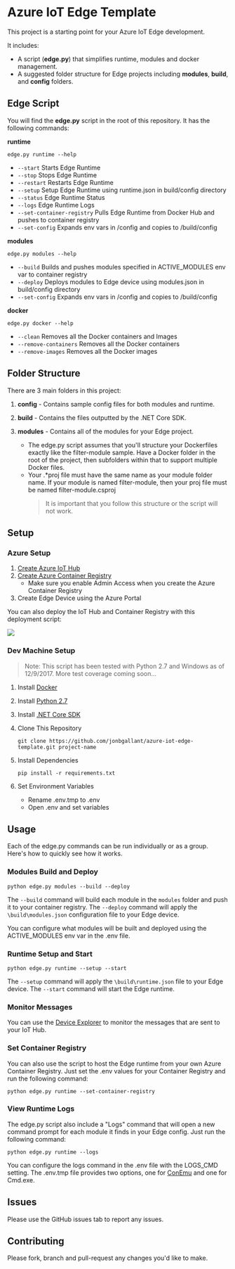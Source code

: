 # Azure IoT Edge Template

This project is a starting point for your Azure IoT Edge development. 

It includes:
 - A script (**edge.py**) that simplifies runtime, modules and docker management.
 - A suggested folder structure for Edge projects including **modules**, **build**, and **config** folders.

## Edge Script
You will find the **edge.py** script in the root of this repository.  It has the following commands:

**runtime**

`edge.py runtime --help`
- `--start`               Starts Edge Runtime
- `--stop`              Stops Edge Runtime
- `--restart`             Restarts Edge Runtime
- `--setup`               Setup Edge Runtime using runtime.json in build/config directory
- `--status`              Edge Runtime Status
- `--logs`                Edge Runtime Logs
- `--set-container-registry` Pulls Edge Runtime from Docker Hub and pushes to container registry
- `--set-config`          Expands env vars in /config and copies to /build/config

**modules**

`edge.py modules --help`
- `--build`       Builds and pushes modules specified in ACTIVE_MODULES env var to container registry
- `--deploy`      Deploys modules to Edge device using modules.json in build/config directory
- `--set-config`  Expands env vars in /config and copies to /build/config

**docker**

`edge.py docker --help`
- `--clean`              Removes all the Docker containers and Images
- `--remove-containers`  Removes all the Docker containers
- `--remove-images`      Removes all the Docker images

## Folder Structure

There are 3 main folders in this project:

1. **config** - Contains sample config files for both modules and runtime.

1. **build** - Contains the files outputted by the .NET Core SDK.

1. **modules** - Contains all of the modules for your Edge project.
    - The edge.py script assumes that you'll structure your Dockerfiles exactly like the filter-module sample.  Have a Docker folder in the root of the project, then subfolders within that to support multiple Docker files.
    - Your .*proj file must have the same name as your module folder name. If your module is named filter-module, then your proj file must be named filter-module.csproj
        > It is important that you follow this structure or the script will not work.

## Setup
### Azure Setup
1. [Create Azure IoT Hub](https://docs.microsoft.com/en-us/azure/iot-hub/iot-hub-csharp-csharp-getstarted#create-an-iot-hub)
1. [Create Azure Container Registry](https://docs.microsoft.com/en-us/azure/container-registry/container-registry-get-started-portal)
    - Make sure you enable Admin Access when you create the Azure Container Registry
1. Create Edge Device using the Azure Portal

You can also deploy the IoT Hub and Container Registry with this deployment script:

<a href="https://portal.azure.com/#create/Microsoft.Template/uri/https%3A%2F%2Fraw.githubusercontent.com%2Fjonbgallant%2Fazure-iot-edge-template%2Fmaster%2Fassets%2Fdeploy%2FARMDeployment%2Fazuredeploy.json" target="_blank"><img src="https://azuredeploy.net/deploybutton.png"/></a>


    
### Dev Machine Setup
> Note: This script has been tested with Python 2.7 and Windows as of 12/9/2017. More test coverage coming soon...

1. Install [Docker](https://docs.docker.com/engine/installation/)
1. Install [Python 2.7](https://www.python.org/downloads/)
1. Install [.NET Core SDK](https://www.microsoft.com/net/core#windowscmd)
1. Clone This Repository

    `git clone https://github.com/jonbgallant/azure-iot-edge-template.git project-name`

1. Install Dependencies

    `pip install -r requirements.txt`

1. Set Environment Variables
    - Rename .env.tmp to .env
    - Open .env and set variables

## Usage

Each of the edge.py commands can be run individually or as a group.  Here's how to quickly see how it works.  

### Modules Build and Deploy

```
python edge.py modules --build --deploy
```

The `--build` command will build each module in the `modules` folder and push it to your container registry.  The `--deploy` command will apply the `\build\modules.json` configuration file to your Edge device.

You can configure what modules will be built and deployed using the ACTIVE_MODULES env var in the .env file.

### Runtime Setup and Start

```
python edge.py runtime --setup --start
```
The `--setup` command will apply the `\build\runtime.json` file to your Edge device.  The `--start` command will start the Edge runtime.
   
### Monitor Messages

You can use the [Device Explorer](https://github.com/Azure/azure-iot-sdk-csharp/releases/download/2017-12-2/SetupDeviceExplorer.msi) to monitor the messages that are sent to your IoT Hub.

### Set Container Registry

You can also use the script to host the Edge runtime from your own Azure Container Registry.  Just set the .env values for your Container Registry and run the following command:

```
python edge.py runtime --set-container-registry
```

### View Runtime Logs

The edge.py script also include a "Logs" command that will open a new command prompt for each module it finds in your Edge config.  Just run the following command:

```
python edge.py runtime --logs
```

You can configure the logs command in the .env file with the LOGS_CMD setting.  The .env.tmp file provides two options, one for [ConEmu](https://conemu.github.io/) and one for Cmd.exe.

## Issues

Please use the GitHub issues tab to report any issues.

## Contributing

Please fork, branch and pull-request any changes you'd like to make.